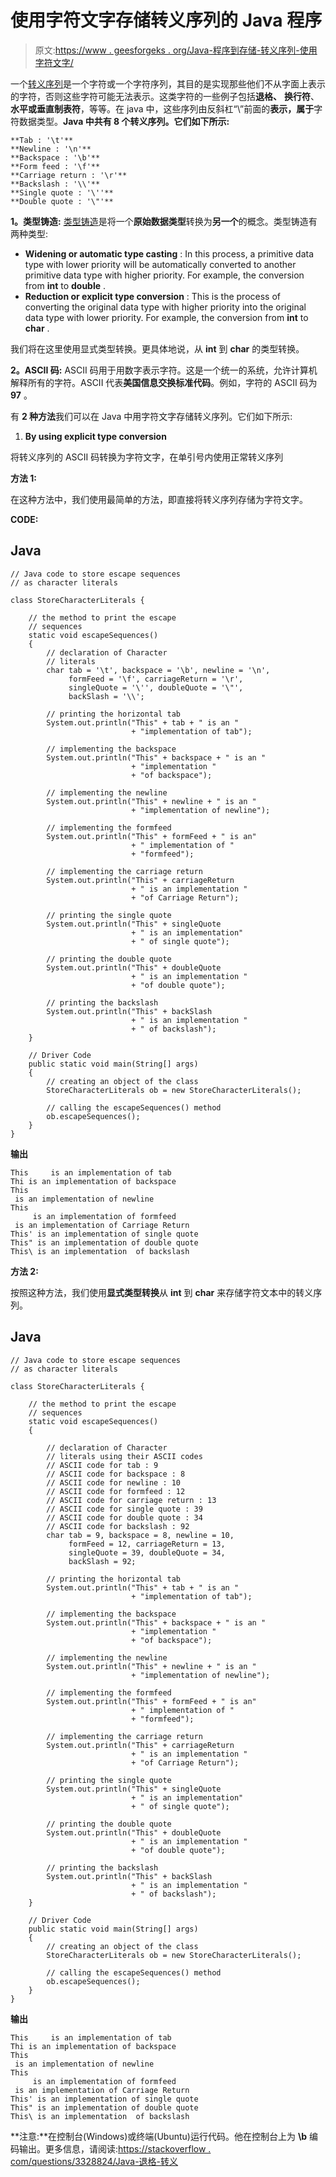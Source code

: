 # 使用字符文字存储转义序列的 Java 程序

> 原文:[https://www . geesforgeks . org/Java-程序到存储-转义序列-使用字符文字/](https://www.geeksforgeeks.org/java-program-to-store-escape-sequence-using-character-literals/)

一个[转义序列](https://www.geeksforgeeks.org/escape-sequences-in-java/)是一个字符或一个字符序列，其目的是实现那些他们不从字面上表示的字符，否则这些字符可能无法表示。这类字符的一些例子包括**退格、** **换行符**、**水平或垂直制表符**，等等。在 java 中，这些序列由反斜杠“\”前面的**表示，属于**字符数据类型。**Java 中共有 **8 个转义序列**。它们如下所示:**

```
**Tab : '\t'**
**Newline : '\n'**
**Backspace : '\b'**
**Form feed : '\f'**
**Carriage return : '\r'**
**Backslash : '\\'**
**Single quote : '\''**
**Double quote : '\"'** 
```

**1。类型铸造:** [类型铸造](https://www.geeksforgeeks.org/type-conversion-java-examples/)是将一个**原始数据类型**转换为**另一个**的概念。类型铸造有两种类型:

*   **Widening or automatic type casting** : In this process, a primitive data type with lower priority will be automatically converted to another primitive data type with higher priority. For example, the conversion from **int** to **double** .
*   **Reduction or explicit type conversion** : This is the process of converting the original data type with higher priority into the original data type with lower priority. For example, the conversion from **int** to **char** .

我们将在这里使用显式类型转换。更具体地说，从 **int** 到 **char** 的类型转换。

**2。ASCII 码:** ASCII 码用于用数字表示字符。这是一个统一的系统，允许计算机解释所有的字符。ASCII 代表**美国信息交换标准代码**。例如，字符的 ASCII 码为 **97** 。

有 **2 种方法**我们可以在 Java 中用字符文字存储转义序列。它们如下所示:

1.  **By using explicit type conversion**

将转义序列的 ASCII 码转换为字符文字，在单引号内使用正常转义序列

**方法 1:**

在这种方法中，我们使用最简单的方法，即直接将转义序列存储为字符文字。

**CODE:**

## Java

```
// Java code to store escape sequences
// as character literals

class StoreCharacterLiterals {

    // the method to print the escape
    // sequences
    static void escapeSequences()
    {
        // declaration of Character
        // literals
        char tab = '\t', backspace = '\b', newline = '\n',
             formFeed = '\f', carriageReturn = '\r',
             singleQuote = '\'', doubleQuote = '\"',
             backSlash = '\\';

        // printing the horizontal tab
        System.out.println("This" + tab + " is an "
                           + "implementation of tab");

        // implementing the backspace
        System.out.println("This" + backspace + " is an "
                           + "implementation "
                           + "of backspace");

        // implementing the newline
        System.out.println("This" + newline + " is an "
                           + "implementation of newline");

        // implementing the formfeed
        System.out.println("This" + formFeed + " is an"
                           + " implementation of "
                           + "formfeed");

        // implementing the carriage return
        System.out.println("This" + carriageReturn
                           + " is an implementation "
                           + "of Carriage Return");

        // printing the single quote
        System.out.println("This" + singleQuote
                           + " is an implementation"
                           + " of single quote");

        // printing the double quote
        System.out.println("This" + doubleQuote
                           + " is an implementation "
                           + "of double quote");

        // printing the backslash
        System.out.println("This" + backSlash
                           + " is an implementation "
                           + " of backslash");
    }

    // Driver Code
    public static void main(String[] args)
    {
        // creating an object of the class
        StoreCharacterLiterals ob = new StoreCharacterLiterals();

        // calling the escapeSequences() method
        ob.escapeSequences();
    }
}
```

**输出**

```
This     is an implementation of tab
Thi is an implementation of backspace
This
 is an implementation of newline
This
     is an implementation of formfeed
 is an implementation of Carriage Return
This' is an implementation of single quote
This" is an implementation of double quote
This\ is an implementation  of backslash

```

**方法 2:**

按照这种方法，我们使用**显式类型转换**从 **int** 到 **char** 来存储字符文本中的转义序列。

## Java

```
// Java code to store escape sequences
// as character literals

class StoreCharacterLiterals {

    // the method to print the escape
    // sequences
    static void escapeSequences()
    {

        // declaration of Character
        // literals using their ASCII codes
        // ASCII code for tab : 9
        // ASCII code for backspace : 8
        // ASCII code for newline : 10
        // ASCII code for formfeed : 12
        // ASCII code for carriage return : 13
        // ASCII code for single quote : 39
        // ASCII code for double quote : 34
        // ASCII code for backslash : 92
        char tab = 9, backspace = 8, newline = 10,
             formFeed = 12, carriageReturn = 13,
             singleQuote = 39, doubleQuote = 34,
             backSlash = 92;

        // printing the horizontal tab
        System.out.println("This" + tab + " is an "
                           + "implementation of tab");

        // implementing the backspace
        System.out.println("This" + backspace + " is an "
                           + "implementation "
                           + "of backspace");

        // implementing the newline
        System.out.println("This" + newline + " is an "
                           + "implementation of newline");

        // implementing the formfeed
        System.out.println("This" + formFeed + " is an"
                           + " implementation of "
                           + "formfeed");

        // implementing the carriage return
        System.out.println("This" + carriageReturn
                           + " is an implementation "
                           + "of Carriage Return");

        // printing the single quote
        System.out.println("This" + singleQuote
                           + " is an implementation"
                           + " of single quote");

        // printing the double quote
        System.out.println("This" + doubleQuote
                           + " is an implementation "
                           + "of double quote");

        // printing the backslash
        System.out.println("This" + backSlash
                           + " is an implementation "
                           + " of backslash");
    }

    // Driver Code
    public static void main(String[] args)
    {
        // creating an object of the class
        StoreCharacterLiterals ob = new StoreCharacterLiterals();

        // calling the escapeSequences() method
        ob.escapeSequences();
    }
}
```

**输出**

```
This     is an implementation of tab
Thi is an implementation of backspace
This
 is an implementation of newline
This
     is an implementation of formfeed
 is an implementation of Carriage Return
This' is an implementation of single quote
This" is an implementation of double quote
This\ is an implementation  of backslash
```

**注意:**在控制台(Windows)或终端(Ubuntu)运行代码。他在控制台上为 **\b** 编码输出。更多信息，请阅读:[https://stackoverflow . com/questions/3328824/Java-退格-转义](https://stackoverflow.com/questions/3328824/java-backspace-escape)